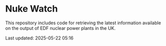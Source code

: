 # Nuke Watch

This repository includes code for retrieving the latest information available on the output of EDF nuclear power plants in the UK.

Last updated: 2025-05-22 05:16